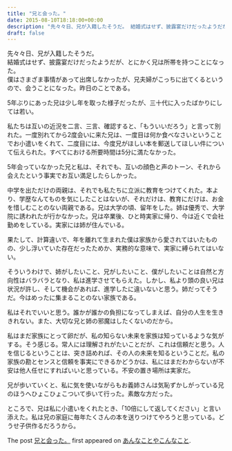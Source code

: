 ```yaml
---
title: "兄と会った。"
date: 2015-08-10T18:18:00+00:00
description: "先々々日、兄が入籍したそうだ。 結婚式はせず、披露宴だけだったようだが、とにかく兄は所帯を持つことになった。 僕はさまざま事情があって出席しなかったが、兄夫婦がこっちに出てくるというので、会うことになった。昨日のことであ ..."
draft: false
---
```


先々々日、兄が入籍したそうだ。  
結婚式はせず、披露宴だけだったようだが、とにかく兄は所帯を持つことになった。  
僕はさまざま事情があって出席しなかったが、兄夫婦がこっちに出てくるというので、会うことになった。昨日のことである。

5年ぶりにあった兄は少し年を取った様子だったが、三十代に入ったばかりにしては若い。

私たちは互いの近況を二言、三言、確認すると、「もういいだろう」と言って別れた。一度別れてから2度会いに来た兄は、一度目は何か食べなさいということでお小遣いをくれて、二度目には、今度兄がほしい本を郵送してほしい件について伝えられた。すべてにおける所要時間は5分に満たなかった。

5年会っていなかった兄と私は、それでも、互いの顔色と声のトーン、それから会えたという事実でお互い満足したらしかった。

中学を出ただけの両親は、それでも私たちに立派に教育をつけてくれた。本より、学歴なんてものを気にしたことはないが、それだけは、教育にだけは、お金を惜しむことのない両親である。兄は大学の頃、留年をした。姉は優秀で、大学院に誘われたが行かなかった。兄は卒業後、ひと時実家に帰り、今は近くで会社勤めをしている。実家には姉が住んでいる。

果たして、計算違いで、年を離れて生まれた僕は家族から愛されてはいたものの、少し浮いていた存在だったためか、実務的な意味で、実家に縛られてはいない。

そういうわけで、姉がしたいこと、兄がしたいこと、僕がしたいことは自然と方向性はバラバラとなり、私は進学させてもらえた。しかし、私より頭の良い兄は状況が許し、そして機会があれば、進学したに違いないと思う。姉だってそうだ。今はめったに集まることのない家族である。

私はそれでいいと思う。誰かが誰かの負担になってしまえば、自分の人生を生ききれない。また、大切な兄と姉の邪魔はしたくないのだから。

私はまだ家族にとって卵だが、私の知らない未来を家族は知っているような気がする。そう感じる。常人には理解されがたいことだが、これは信頼だと思う。人を信じるということは、突き詰めれば、その人の未来を知るということだ。私の家族の勘とセンスと信頼を事実にできるかどうかは、私にはまだわからないが不安は他人任せにすればいいと思っている。不安の置き場所は実家だ。

兄が歩いていくと、私に気を使いながらもお義姉さんは気恥ずかしがっている兄のほうへひょこひょこついて歩いて行った。素敵な方だった。

ところで、兄は私に小遣いをくれたとき、「10倍にして返してください」と言い添えた。私は兄の家庭に毎年たくさんの本を送りつけてやろうと思っている。どうせ子供作るだろうから。

The post [兄と会った。](https://blog.cfw4.tokyo/wordpress/192/) first appeared on [あんなことやこんなこと](https://blog.cfw4.tokyo).